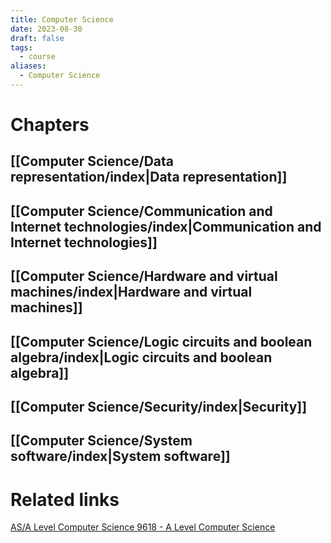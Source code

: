 ```yaml
---
title: Computer Science
date: 2023-08-30
draft: false
tags:
  - course
aliases:
  - Computer Science
---
```


# Chapters

## [[Computer Science/Data representation/index|Data representation]]
## [[Computer Science/Communication and Internet technologies/index|Communication and Internet technologies]]
## [[Computer Science/Hardware and virtual machines/index|Hardware and virtual machines]]
## [[Computer Science/Logic circuits and boolean algebra/index|Logic circuits and boolean algebra]]
## [[Computer Science/Security/index|Security]]
## [[Computer Science/System software/index|System software]]

# Related links

[AS/A Level Computer Science 9618 - A Level Computer Science](https://learnlearn.uk/alevelcs/)